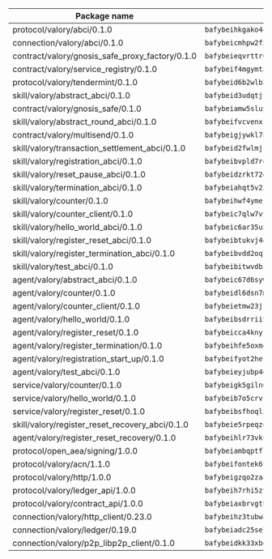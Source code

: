 | Package name                                                  | Package hash                                                  |
| ------------------------------------------------------------- | ------------------------------------------------------------- |
| protocol/valory/abci/0.1.0                                    | `bafybeihkgako44fzgurcv4hgbems4ptdtosae4lopnnr75eczb6kx3x2lm` |
| connection/valory/abci/0.1.0                                  | `bafybeicmhpw2f5c3vds6lwlv2q4fa5nd6zonnvgdretrwfly7ylpiofdqq` |
| contract/valory/gnosis_safe_proxy_factory/0.1.0               | `bafybeieqvrttr6fiidrzab5t2toyewixqg7oayvdo64sidi33ouro5ixdu` |
| contract/valory/service_registry/0.1.0                        | `bafybeif4mgymtachjdhyzemxp7oj2i7itusjvrsxw7cheuvhtypizutu5e` |
| protocol/valory/tendermint/0.1.0                              | `bafybeid6b2wlb24g6d3godmqms44qvnpkhlvb27icotuobvnscmdmlhaha` |
| skill/valory/abstract_abci/0.1.0                              | `bafybeid3udqtjtl4txht2z3tm3z3mr2nqtoddtno3u3urxjqjbbpqeelli` |
| contract/valory/gnosis_safe/0.1.0                             | `bafybeiamw5sluyueflxsvzukmayctl3ijc76fx5twstwnc7ons6lw2goa4` |
| skill/valory/abstract_round_abci/0.1.0                        | `bafybeifvcvenxclydtlsbwk3szac2yfpwm4dr75pincewgznbuzkvg4dv4` |
| contract/valory/multisend/0.1.0                               | `bafybeigjywkl7hydjsrkogob3xebj2ifhqwmfhhxoeyrndzhhxi5u6amey` |
| skill/valory/transaction_settlement_abci/0.1.0                | `bafybeid2fwlmjrj4bazijewjblusa3aywet76kzfevl4e6us5cdbrwkdta` |
| skill/valory/registration_abci/0.1.0                          | `bafybeibvpld7rg7mlrwaatmptwyp7ubksi5lap47bmbphbwl5exdu3kb74` |
| skill/valory/reset_pause_abci/0.1.0                           | `bafybeidzrkt72dztyzlkyvhf35serfjpvbl3eoco5g2ez2gyju5kmrdxpi` |
| skill/valory/termination_abci/0.1.0                           | `bafybeiahqt5v22unnqviegfrjkxstjbefrbiv7sz336hh4h73mog7vvh24` |
| skill/valory/counter/0.1.0                                    | `bafybeihwf4ymejsriovlv3qqwyf3bkjifsb4ssaogwdgvs37dbwltoj27u` |
| skill/valory/counter_client/0.1.0                             | `bafybeic7qlw7vyovllmu35rb3cag4afduemo6ulr7sfkxtwtrjhlb2a5cq` |
| skill/valory/hello_world_abci/0.1.0                           | `bafybeic6ar35uxcigzykpvhiluu76werfdratdaeb2dmge7qelsfr752oe` |
| skill/valory/register_reset_abci/0.1.0                        | `bafybeibtukvj4dt2w4qpgrnohkpxrynwhwjd2jcvvb373gopanf3zjgcby` |
| skill/valory/register_termination_abci/0.1.0                  | `bafybeibvdd2oq72vdgp4gguqgdixi4ot6tcv3ovde45pdgpno24ubogwru` |
| skill/valory/test_abci/0.1.0                                  | `bafybeibitwvdbrsli3zdkcxtpe3lvwawnzd5vvo2fjmpih53ffv3yvy774` |
| agent/valory/abstract_abci/0.1.0                              | `bafybeic67d6sywf6wrmsdlg77rnrm26gdwmmdatvphthbfoqfokpvb6ik4` |
| agent/valory/counter/0.1.0                                    | `bafybeidl6dsn7m7hyv6euvtk4lwffehd4qhru25aeud65rvm5lsfgvqzfy` |
| agent/valory/counter_client/0.1.0                             | `bafybeietmw23jsfhwehuuzomutpxkydylfr7cynmpqrzcxmae2r62lst6e` |
| agent/valory/hello_world/0.1.0                                | `bafybeibsdrriiv62iahkw3iqgim7qsoi633p3pxnwo3c7cimode3ur7tx4` |
| agent/valory/register_reset/0.1.0                             | `bafybeicca4knyzljdwz5nbpn5sqdqh7l25eovdx55zuvjogaotxhr5uiam` |
| agent/valory/register_termination/0.1.0                       | `bafybeihfe5oxm4l7gejez4bbw6qwf26vbrcgey4nekq2svgbxbs6okkapm` |
| agent/valory/registration_start_up/0.1.0                      | `bafybeifyot2heccinjrsoblsf7llv5msechlbyzdvgjqbm6hbhxo5qw6n4` |
| agent/valory/test_abci/0.1.0                                  | `bafybeieyjubp46maoxpqc2vnhpdegmertd7h4oyfoeg3rrwb56ug5icsda` |
| service/valory/counter/0.1.0                                  | `bafybeigk5giln64ynqdhbj5yxaazu5xpgkdfzdsjlfklaab45ulfovsw4i` |
| service/valory/hello_world/0.1.0                              | `bafybeib7o5crvcbvrrzmwklydwuy2vhrgaynuxr7bcmt7afvhpmyo4gjde` |
| service/valory/register_reset/0.1.0                           | `bafybeibsfhoqlxb65a26bmdsgvpriamevnwbz4vbdkqamuxzpubdwdbm4e` |
| skill/valory/register_reset_recovery_abci/0.1.0               | `bafybeie5rpeqzquijhjv7jajrhb6p4wisf66pr3j5pzxv2d6p3bu5y4pwa` |
| agent/valory/register_reset_recovery/0.1.0                    | `bafybeihlr73vkupleuncffrqbiybbpe5p4z2oqrjiqtovtplmx43q2nk6u` |
| protocol/open_aea/signing/1.0.0                               | `bafybeiambqptflge33eemdhis2whik67hjplfnqwieoa6wblzlaf7vuo44` |
| protocol/valory/acn/1.1.0                                     | `bafybeifontek6tvaecatoauiule3j3id6xoktpjubvuqi3h2jkzqg7zh7a` |
| protocol/valory/http/1.0.0                                    | `bafybeigzqo2zaakcjtzzsm6dh4x73v72xg6ctk6muyp5uq5ueb7y34fbxy` |
| protocol/valory/ledger_api/1.0.0                              | `bafybeih7rhi5zvfvwakx5ifgxsz2cfipeecsh7bm3gnudjxtvhrygpcftq` |
| protocol/valory/contract_api/1.0.0                            | `bafybeiaxbrvgtbdrh4lslskuxyp4awyr4whcx3nqq5yrr6vimzsxg5dy64` |
| connection/valory/http_client/0.23.0                          | `bafybeihz3tubwado7j3wlivndzzuj3c6fdsp4ra5r3nqixn3ufawzo3wii` |
| connection/valory/ledger/0.19.0                               | `bafybeiadc25se7dgnn4mufztwpzdono4xsfs45qknzdqyi3gckn6ccuv44` |
| connection/valory/p2p_libp2p_client/0.1.0                     | `bafybeidkk33xbga54szmitk6uwsi3ef56hbbdbuasltqtiyki34hgfpnxa` |
